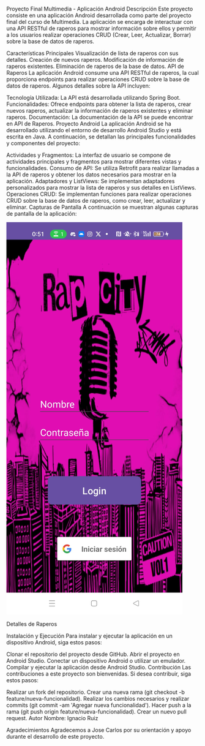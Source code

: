 Proyecto Final Multimedia - Aplicación Android
Descripción
Este proyecto consiste en una aplicación Android desarrollada como parte del proyecto final del curso de Multimedia. La aplicación se encarga de interactuar con una API RESTful de raperos para mostrar información sobre ellos y permitir a los usuarios realizar operaciones CRUD (Crear, Leer, Actualizar, Borrar) sobre la base de datos de raperos.

Características Principales
Visualización de lista de raperos con sus detalles.
Creación de nuevos raperos.
Modificación de información de raperos existentes.
Eliminación de raperos de la base de datos.
API de Raperos
La aplicación Android consume una API RESTful de raperos, la cual proporciona endpoints para realizar operaciones CRUD sobre la base de datos de raperos. Algunos detalles sobre la API incluyen:

Tecnología Utilizada: La API está desarrollada utilizando Spring Boot.
Funcionalidades: Ofrece endpoints para obtener la lista de raperos, crear nuevos raperos, actualizar la información de raperos existentes y eliminar raperos.
Documentación: La documentación de la API se puede encontrar en API de Raperos.
Proyecto Android
La aplicación Android se ha desarrollado utilizando el entorno de desarrollo Android Studio y está escrita en Java. A continuación, se detallan las principales funcionalidades y componentes del proyecto:

Actividades y Fragmentos: La interfaz de usuario se compone de actividades principales y fragmentos para mostrar diferentes vistas y funcionalidades.
Consumo de API: Se utiliza Retrofit para realizar llamadas a la API de raperos y obtener los datos necesarios para mostrar en la aplicación.
Adaptadores y ListViews: Se implementan adaptadores personalizados para mostrar la lista de raperos y sus detalles en ListViews.
Operaciones CRUD: Se implementan funciones para realizar operaciones CRUD sobre la base de datos de raperos, como crear, leer, actualizar y eliminar.
Capturas de Pantalla
A continuación se muestran algunas capturas de pantalla de la aplicación:

![](img/login.jpg)


Detalles de Raperos

Instalación y Ejecución
Para instalar y ejecutar la aplicación en un dispositivo Android, siga estos pasos:

Clonar el repositorio del proyecto desde GitHub.
Abrir el proyecto en Android Studio.
Conectar un dispositivo Android o utilizar un emulador.
Compilar y ejecutar la aplicación desde Android Studio.
Contribución
Las contribuciones a este proyecto son bienvenidas. Si desea contribuir, siga estos pasos:

Realizar un fork del repositorio.
Crear una nueva rama (git checkout -b feature/nueva-funcionalidad).
Realizar los cambios necesarios y realizar commits (git commit -am 'Agregar nueva funcionalidad').
Hacer push a la rama (git push origin feature/nueva-funcionalidad).
Crear un nuevo pull request.
Autor
Nombre: Ignacio Ruiz



Agradecimientos
Agradecemos a Jose Carlos por su orientación y apoyo durante el desarrollo de este proyecto.
